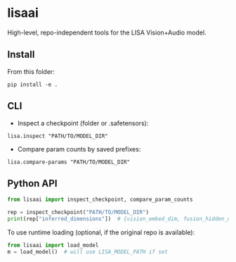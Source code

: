 # lisaai

High-level, repo-independent tools for the LISA Vision+Audio model.

## Install

From this folder:

```
pip install -e .
```

## CLI

- Inspect a checkpoint (folder or .safetensors):
```
lisa.inspect "PATH/TO/MODEL_DIR"
```
- Compare param counts by saved prefixes:
```
lisa.compare-params "PATH/TO/MODEL_DIR"
```

## Python API

```python
from lisaai import inspect_checkpoint, compare_param_counts

rep = inspect_checkpoint("PATH/TO/MODEL_DIR")
print(rep["inferred_dimensions"])  # {vision_embed_dim, fusion_hidden_dim}
```

To use runtime loading (optional, if the original repo is available):
```python
from lisaai import load_model
m = load_model()  # will use LISA_MODEL_PATH if set
```
